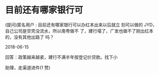 # 目前还有哪家银行可

(提问)匿名用户 : 目前还有哪家银行可以办红本出来以后就立 刻可以做的 JYD，自己公司是空壳没流水，所以南粤做不 了，建行塌了，广发也做不了刚出红本的，没有其他出路了 吗？

2018-06-15

回答：政策越来越紧，建行不满半年按登记价贷款。找下小

助理，走渠道进件(1 赞)